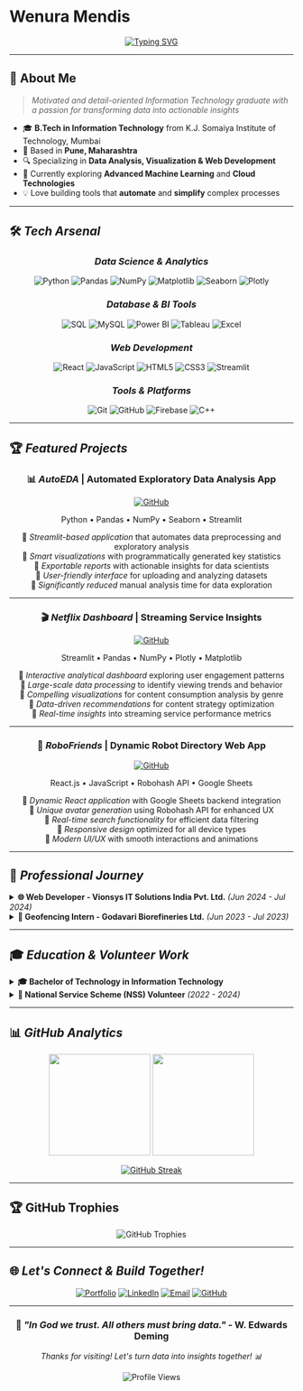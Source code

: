 # Wenura Mendis

<div align="center">
  
[![Typing SVG](https://readme-typing-svg.demolab.com?font=Fira+Code&size=22&pause=1000&color=00D4FF&center=true&vCenter=true&width=600&lines=DevOps+Enthusiast+%7C+Kubernetes;Cloud+Engineer+%7C+Terraform;Network+Expert;Always+Learning+%7C+Always+Building)](https://git.io/typing-svg)

</div>

---

## 🚀 About Me

> *Motivated and detail-oriented Information Technology graduate with a passion for transforming data into actionable insights*

- 🎓 **B.Tech in Information Technology** from K.J. Somaiya Institute of Technology, Mumbai
- 📍 Based in **Pune, Maharashtra**
- 🔍 Specializing in **Data Analysis, Visualization & Web Development**
- 🌱 Currently exploring **Advanced Machine Learning** and **Cloud Technologies**
- 💡 Love building tools that **automate** and **simplify** complex processes

---


## 🛠 *Tech Arsenal*

<div align="center">

### *Data Science & Analytics*
![Python](https://img.shields.io/badge/Python-3776AB?style=for-the-badge&logo=python&logoColor=white)
![Pandas](https://img.shields.io/badge/Pandas-150458?style=for-the-badge&logo=pandas&logoColor=white)
![NumPy](https://img.shields.io/badge/NumPy-013243?style=for-the-badge&logo=numpy&logoColor=white)
![Matplotlib](https://img.shields.io/badge/Matplotlib-11557c?style=for-the-badge&logo=plotly&logoColor=white)
![Seaborn](https://img.shields.io/badge/Seaborn-3776AB?style=for-the-badge&logo=python&logoColor=white)
![Plotly](https://img.shields.io/badge/Plotly-3F4F75?style=for-the-badge&logo=plotly&logoColor=white)

### *Database & BI Tools*
![SQL](https://img.shields.io/badge/SQL-336791?style=for-the-badge&logo=postgresql&logoColor=white)
![MySQL](https://img.shields.io/badge/MySQL-4479A1?style=for-the-badge&logo=mysql&logoColor=white)
![Power BI](https://img.shields.io/badge/Power_BI-F2C811?style=for-the-badge&logo=powerbi&logoColor=black)
![Tableau](https://img.shields.io/badge/Tableau-E97627?style=for-the-badge&logo=tableau&logoColor=white)
![Excel](https://img.shields.io/badge/Microsoft_Excel-217346?style=for-the-badge&logo=microsoft-excel&logoColor=white)

### *Web Development*
![React](https://img.shields.io/badge/React-20232A?style=for-the-badge&logo=react&logoColor=61DAFB)
![JavaScript](https://img.shields.io/badge/JavaScript-323330?style=for-the-badge&logo=javascript&logoColor=F7DF1E)
![HTML5](https://img.shields.io/badge/HTML5-E34F26?style=for-the-badge&logo=html5&logoColor=white)
![CSS3](https://img.shields.io/badge/CSS3-1572B6?style=for-the-badge&logo=css3&logoColor=white)
![Streamlit](https://img.shields.io/badge/Streamlit-FF4B4B?style=for-the-badge&logo=streamlit&logoColor=white)

### *Tools & Platforms*
![Git](https://img.shields.io/badge/Git-F05032?style=for-the-badge&logo=git&logoColor=white)
![GitHub](https://img.shields.io/badge/GitHub-100000?style=for-the-badge&logo=github&logoColor=white)
![Firebase](https://img.shields.io/badge/Firebase-FFCA28?style=for-the-badge&logo=firebase&logoColor=black)
![C++](https://img.shields.io/badge/C++-00599C?style=for-the-badge&logo=cplusplus&logoColor=white)

</div>

---

## 🏆 *Featured Projects*

<div align="center">
  
### 📊 *AutoEDA* | Automated Exploratory Data Analysis App
[![GitHub](https://img.shields.io/badge/GitHub-100000?style=for-the-badge&logo=github&logoColor=white)](https://github.com/sanajjadhav15/AutoEDA)

Python • Pandas • NumPy • Seaborn • Streamlit

🔹 *Streamlit-based application* that automates data preprocessing and exploratory analysis  
🔹 *Smart visualizations* with programmatically generated key statistics  
🔹 *Exportable reports* with actionable insights for data scientists  
🔹 *User-friendly interface* for uploading and analyzing datasets  
🔹 *Significantly reduced* manual analysis time for data exploration

---

### 🎬 *Netflix Dashboard* | Streaming Service Insights
[![GitHub](https://img.shields.io/badge/GitHub-100000?style=for-the-badge&logo=github&logoColor=white)](https://github.com/sanajjadhav15/Streaming-Service-Insights)

Streamlit • Pandas • NumPy • Plotly • Matplotlib

🔹 *Interactive analytical dashboard* exploring user engagement patterns  
🔹 *Large-scale data processing* to identify viewing trends and behavior  
🔹 *Compelling visualizations* for content consumption analysis by genre  
🔹 *Data-driven recommendations* for content strategy optimization  
🔹 *Real-time insights* into streaming service performance metrics

---

### 🤖 *RoboFriends* | Dynamic Robot Directory Web App
[![GitHub](https://img.shields.io/badge/GitHub-100000?style=for-the-badge&logo=github&logoColor=white)](https://github.com/sanajjadhav15/Robofriends)

React.js • JavaScript • Robohash API • Google Sheets

🔹 *Dynamic React application* with Google Sheets backend integration  
🔹 *Unique avatar generation* using Robohash API for enhanced UX  
🔹 *Real-time search functionality* for efficient data filtering  
🔹 *Responsive design* optimized for all device types  
🔹 *Modern UI/UX* with smooth interactions and animations

</div>

---

## 💼 *Professional Journey*

<details>
<summary><b>🌐 Web Developer - Vionsys IT Solutions India Pvt. Ltd.</b> <i>(Jun 2024 - Jul 2024)</i></summary>

- 🚀 *Developed client-specific web solutions* focusing on responsive UI design and performance optimization using ReactJS and Next.js
- 🤝 *Collaborated with cross-functional teams* to implement requested features and troubleshoot issues
- 📊 *Contributed to performance analysis* of web applications by monitoring key metrics and user feedback
- ⏰ *Ensured on-time delivery* of project milestones through effective project management

</details>

<details>
<summary><b>🌾 Geofencing Intern - Godavari Biorefineries Ltd.</b> <i>(Jun 2023 - Jul 2023)</i></summary>

- 🗺️ *Mapped agricultural land* and collected crop data using Google Earth and Excel for accurate tracking
- 👨‍🌾 *Conducted field visits* and communicated with local farmers in Hindi and Marathi
- 📈 *Analyzed geographical data* to identify optimal land usage patterns and improve crop yield prediction models
- 🎯 *Enhanced data collection processes* for better agricultural insights

</details>

---

## 🎓 *Education & Volunteer Work*

<details>
<summary><b>🎓 Bachelor of Technology in Information Technology</b></summary>

**K.J. Somaiya Institute of Technology, Mumbai** *(2021 - 2025)*
- Strong foundation in programming, data structures, and software development
- Specialized coursework in data analysis and web development

</details>

<details>
<summary><b>🤝 National Service Scheme (NSS) Volunteer</b> <i>(2022 - 2024)</i></summary>

- 🌟 *Participated in social initiatives* and community service projects
- 💪 *Strengthened teamwork, leadership, and organizational skills*
- 🏆 *Contributed to various community development programs*

</details>

---

## 📊 *GitHub Analytics*

<div align="center">
  
<img height="180em" src="https://github-readme-stats.vercel.app/api?username=sanajjadhav15&show_icons=true&theme=tokyonight&include_all_commits=true&count_private=true"/>
<img height="180em" src="https://github-readme-stats.vercel.app/api/top-langs/?username=sanajjadhav15&layout=compact&langs_count=8&theme=tokyonight"/>

</div>

<div align="center">
  
[![GitHub Streak](https://streak-stats.demolab.com?user=sanajjadhav15&theme=tokyonight&border_radius=10)](https://git.io/streak-stats)

</div>

---

## 🏆 GitHub Trophies

<div align="center">
  <img src="https://github-profile-trophy.vercel.app/?username=sanajjadhav15&theme=discord&no-frame=true&no-bg=false&margin-w=4" alt="GitHub Trophies" />
</div>

---

## 🌐 *Let's Connect & Build Together!*

<div align="center">
  
[![Portfolio](https://img.shields.io/badge/Portfolio-FF5722?style=for-the-badge&logo=google-chrome&logoColor=white)](https://sanajjadhav.dev)
[![LinkedIn](https://img.shields.io/badge/LinkedIn-0077B5?style=for-the-badge&logo=linkedin&logoColor=white)](https://www.linkedin.com/in/sanaj-jadhav/)
[![Email](https://img.shields.io/badge/Email-D14836?style=for-the-badge&logo=gmail&logoColor=white)](mailto:sanajjadhav77@gmail.com)
[![GitHub](https://img.shields.io/badge/GitHub-100000?style=for-the-badge&logo=github&logoColor=white)](https://github.com/sanajjadhav15)

</div>

---

<div align="center">
  
### 💭 *"In God we trust. All others must bring data."* - W. Edwards Deming

*Thanks for visiting! Let's turn data into insights together! 📊*

![Profile Views](https://komarev.com/ghpvc/?username=sanajjadhav15&color=blueviolet&style=flat-square&label=Profile+Views)

</div>

